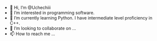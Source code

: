 - 👋 Hi, I’m @Uchechiii
- 👀 I’m interested in programming software.
- 🌱 I’m currently learning Python. I have intermediate level proficiency in C++.
- 💞️ I’m looking to collaborate on ...
- 📫 How to reach me ...

<!---
Uchechiii/Uchechiii is a ✨ special ✨ repository because its `README.md` (this file) appears on your GitHub profile.
You can click the Preview link to take a look at your changes.
--->
